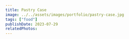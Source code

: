 ```yaml
---
title: Pastry Case
image: ../../assets/images/portfolio/pastry-case.jpg
tags: ["food"]
publishDate: 2023-07-29
relatedPhotos:
---
```

